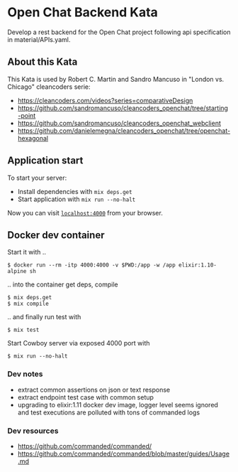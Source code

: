 # Open Chat Backend Kata

Develop a rest backend for the Open Chat project following api specification in material/APIs.yaml.

## About this Kata

This Kata is used by Robert C. Martin and Sandro Mancuso in "London vs. Chicago" cleancoders serie:

* https://cleancoders.com/videos?series=comparativeDesign
* https://github.com/sandromancuso/cleancoders_openchat/tree/starting-point
* https://github.com/sandromancuso/cleancoders_openchat_webclient
* https://github.com/danielemegna/cleancoders_openchat/tree/openchat-hexagonal

## Application start

To start your server:

  * Install dependencies with `mix deps.get`
  * Start application with `mix run --no-halt`

Now you can visit [`localhost:4000`](http://localhost:4000) from your browser.

## Docker dev container

Start it with ..
```
$ docker run --rm -itp 4000:4000 -v $PWD:/app -w /app elixir:1.10-alpine sh
```

.. into the container get deps, compile
```
$ mix deps.get
$ mix compile
```

.. and finally run test with
```
$ mix test
```

Start Cowboy server via exposed 4000 port with
```
$ mix run --no-halt
```

### Dev notes

* extract common assertions on json or text response
* extract endpoint test case with common setup
* upgrading to elixir:1.11 docker dev image, logger level seems ignored and test executions are polluted with tons of commanded logs

### Dev resources

* https://github.com/commanded/commanded/
* https://github.com/commanded/commanded/blob/master/guides/Usage.md
